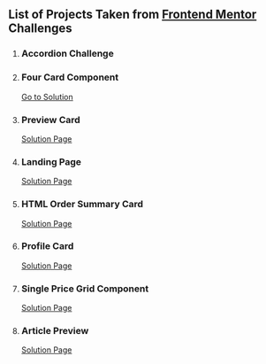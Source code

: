 ## List of Projects Taken from <a href="https://www.frontendmentor.io/challenges" target="_blank">Frontend Mentor</a> Challenges

1.  ### Accordion Challenge
    
    

2.  ### Four Card Component

    <a href="https://techanthere.github.io/four-card-component" target="_blank">Go to Solution</a>
    
3.  ### Preview Card

    <a href="https://techanthere.github.io/preview-card" target="_blank">Solution Page</a>

4.  ### Landing Page 
  
    <a href="https://techanthere.github.io/landing-page" target="_blank">Solution Page</a>

5.  ### HTML Order Summary Card

    <a href="https://techanthere.github.io/order-summary-card" target="_blank">Solution Page</a>

6.  ### Profile Card

    <a href="https://techanthere.github.io/profile-card" target="_blank">Solution Page</a>

7.  ### Single Price Grid Component

    <a href="https://techanthere.github.io/price-grid-component" target="_blank">Solution Page</a>

8.  ### Article Preview

    <a href="https://techanthere.github.io/article-preview" target="_blank">Solution Page</a>
